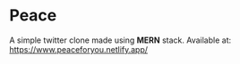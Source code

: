 # Peace
A simple twitter clone made using **MERN** stack.
Available at: https://www.peaceforyou.netlify.app/
